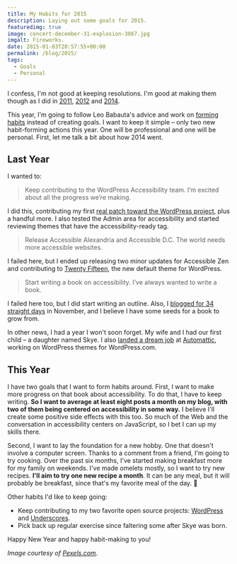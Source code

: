 ```yaml
---
title: My Habits for 2015
description: Laying out some goals for 2015.
featuredimg: true
image: concert-december-31-explosion-3867.jpg
imgalt: Fireworks.
date: 2015-01-03T20:57:55+00:00
permalink: /blog/2015/
tags:
  - Goals
  - Personal
---
```


I confess, I'm not good at keeping resolutions. I'm good at making them though as I did in [2011](/blog/new-year-new-goals-2011/), [2012](/blog/next-year-more-goals/) and [2014](/blog/hello-2014/).

This year, I'm going to follow Leo Babauta's advice and work on [forming habits](http://zenhabits.net/amazing-2015/) instead of creating goals. I want to keep it simple – only two new habit-forming actions this year. One will be professional and one will be personal. First, let me talk a bit about how 2014 went.

## Last Year

I wanted to:

> Keep contributing to the WordPress Accessibility team. I’m excited about all the progress we’re making.

I did this, contributing my first [real patch toward the WordPress project](/blog/first-multi-file-wordpress-core-patch/), plus a handful more. I also tested the Admin area for accessibility and started reviewing themes that have the accessibility-ready tag.

> Release Accessible Alexandria and Accessible D.C. The world needs more accessible websites.

I failed here, but I ended up releasing two minor updates for Accessible Zen and contributing to [Twenty Fifteen](/blog/wordpress-dinah/), the new default theme for WordPress.

> Start writing a book on accessibility. I’ve always wanted to write a book.

I failed here too, but I did start writing an outline. Also, I [blogged for 34 straight days](/blog/blogging-34-straight-days/) in November, and I believe I have some seeds for a book to grow from.

In other news, I had a year I won't soon forget. My wife and I had our first child – a daughter named Skye. I also [landed a dream job](/blog/joining-automattic/) at [Automattic](http://automattic.com/), working on WordPress themes for WordPress.com.

## This Year

I have two goals that I want to form habits around. First, I want to make more progress on that book about accessibility. To do that, I have to keep writing. **So I want to average at least eight posts a month on my blog, with two of them being centered on accessibility in some way.** I believe I'll create some positive side effects with this too. So much of the Web and the conversation in accessibility centers on JavaScript, so I bet I can up my skills there.

Second, I want to lay the foundation for a new hobby. One that doesn't involve a computer screen. Thanks to a comment from a friend, I'm going to try cooking. Over the past six months, I've started making breakfast more for my family on weekends. I've made omelets mostly, so I want to try new recipes. **I'll aim to try one new recipe a month**. It can be any meal, but it will probably be breakfast, since that's my favorite meal of the day. 🙂

Other habits I'd like to keep going:

  * Keep contributing to my two favorite open source projects: [WordPress](http://wordpress.org/) and [Underscores](http://underscores.me/).
  * Pick back up regular exercise since faltering some after Skye was born.

Happy New Year and happy habit-making to you!

_Image courtesy of [Pexels.com](http://www.pexels.com/photo/3867/)_.